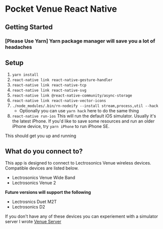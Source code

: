 # Pocket Venue React Native

## Getting Started
### [Please Use Yarn] Yarn package manager will save you a lot of headaches
## Setup
1. `yarn install`
2. `react-native link react-native-gesture-handler`
3. `react-native link react-native-tcp`
4. `react-native link react-native-svg`
5. `react-native link @react-native-community/async-storage`
6. `react-native link react-native-vector-icons`
7. `./node_modules/.bin/rn-nodeify --install stream,process,util --hack`
    * Optionally you can use `yarn hack` here to do the same thing
8. `react-native run-ios` This will run the default iOS simulator. Usually it's the latest iPhone. If you'd like to save some resources and run an older iPhone device, try `yarn iPhone` to run iPhone SE.

This should get you up and running

## What do you connect to?

This app is designed to connect to Lectrosonics Venue wireless devices. Compatible devices are listed below.
* Lectrosonics Venue Wide Band
* Lectrosonics Venue 2

**Future versions will support the following**
* Lectrosnics Duet M2T
* Lectrosonics D2

If you don't have any of these devices you can experiement with a simulator server I wrote [Venue Server](https://github.com/dcsim0n/pv-tcp-scan-test)